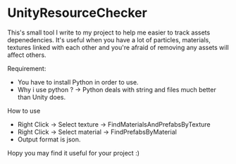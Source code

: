 # UnityResourceChecker
This's small tool I write to my project to help me easier to track assets depenedencies.
It's useful when you have a lot of particles, materials, textures linked with each other and you're afraid of removing any assets will affect others.

Requirement:
- You have to install Python in order to use.
- Why i use python ?
 -> Python deals with string and files much better than Unity does.
 
How to use
- Right Click -> Select texture -> FindMaterialsAndPrefabsByTexture
- Right Click -> Select material -> FindPrefabsByMaterial
- Output format is json.

Hopy you may find it useful for your project :)
